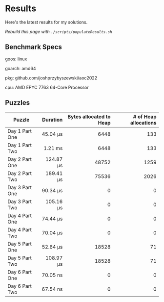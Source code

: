 # Results

Here's the latest results for my solutions.

_Rebuild this page with `./scripts/populateResults.sh`_

## Benchmark Specs

goos: linux

goarch: amd64

pkg: github.com/joshprzybyszewski/aoc2022

cpu: AMD EPYC 7763 64-Core Processor                


## Puzzles

|Puzzle|Duration|Bytes allocated to Heap|# of Heap allocations|
|-|-:|-:|-:|
|Day 1 Part One|45.04 µs|6448|133|
|Day 1 Part Two|1.21 ms|6448|133|
|Day 2 Part One|124.87 µs|48752|1259|
|Day 2 Part Two|189.41 µs|75536|2026|
|Day 3 Part One|90.34 µs|0|0|
|Day 3 Part Two|105.16 µs|0|0|
|Day 4 Part One|74.44 µs|0|0|
|Day 4 Part Two|70.04 µs|0|0|
|Day 5 Part One|52.64 µs|18528|71|
|Day 5 Part Two|108.97 µs|18528|71|
|Day 6 Part One|70.05 ns|0|0|
|Day 6 Part Two|67.54 ns|0|0|
